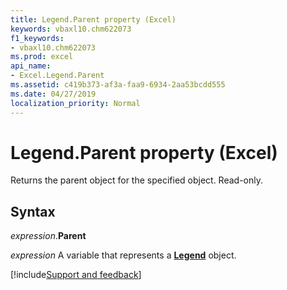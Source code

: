 ```yaml
---
title: Legend.Parent property (Excel)
keywords: vbaxl10.chm622073
f1_keywords:
- vbaxl10.chm622073
ms.prod: excel
api_name:
- Excel.Legend.Parent
ms.assetid: c419b373-af3a-faa9-6934-2aa53bcdd555
ms.date: 04/27/2019
localization_priority: Normal
---
```



# Legend.Parent property (Excel)

Returns the parent object for the specified object. Read-only.


## Syntax

_expression_.**Parent**

_expression_ A variable that represents a **[Legend](excel.legend(object).md)** object.




[!include[Support and feedback](~/includes/feedback-boilerplate.md)]